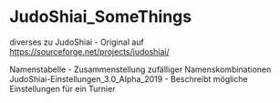 # JudoShiai_SomeThings
diverses zu JudoShiai - Original auf https://sourceforge.net/projects/judoshiai/

Namenstabelle - Zusammenstellung zufälliger Namenskombinationen
JudoShiai-Einstellungen_3.0_Alpha_2019 - Beschreibt mögliche Einstellungen für ein Turnier

